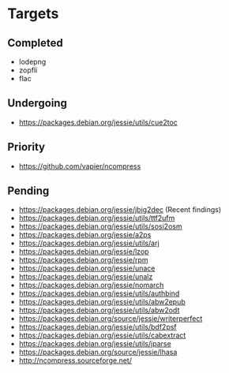 # Targets

## Completed

- lodepng
- zopfli
- flac

## Undergoing

- https://packages.debian.org/jessie/utils/cue2toc

## Priority

- https://github.com/vapier/ncompress

## Pending

- https://packages.debian.org/jessie/jbig2dec (Recent findings)
- https://packages.debian.org/jessie/utils/ttf2ufm
- https://packages.debian.org/jessie/utils/sosi2osm
- https://packages.debian.org/jessie/a2ps
- https://packages.debian.org/jessie/utils/arj
- https://packages.debian.org/jessie/lzop
- https://packages.debian.org/jessie/rpm
- https://packages.debian.org/jessie/unace
- https://packages.debian.org/jessie/unalz
- https://packages.debian.org/jessie/nomarch
- https://packages.debian.org/jessie/utils/authbind
- https://packages.debian.org/jessie/utils/abw2epub
- https://packages.debian.org/jessie/utils/abw2odt
- https://packages.debian.org/source/jessie/writerperfect
- https://packages.debian.org/jessie/utils/bdf2psf
- https://packages.debian.org/jessie/utils/cabextract
- https://packages.debian.org/jessie/utils/jparse
- https://packages.debian.org/source/jessie/lhasa
- http://ncompress.sourceforge.net/

